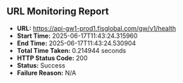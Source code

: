 ## URL Monitoring Report

- **URL:** https://api-gw1-prod1.fisglobal.com/gw/v1/health
- **Start Time:** 2025-06-17T11:43:24.315960
- **End Time:** 2025-06-17T11:43:24.530904
- **Total Time Taken:** 0.214944 seconds
- **HTTP Status Code:** 200
- **Status:** Success
- **Failure Reason:** N/A
